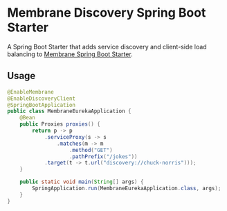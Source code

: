 # Membrane Discovery Spring Boot Starter

A Spring Boot Starter that adds service discovery and client-side load balancing to [Membrane Spring Boot Starter](https://github.com/membrane/membrane-spring-boot-starter).

## Usage

```java
@EnableMembrane
@EnableDiscoveryClient
@SpringBootApplication
public class MembraneEurekaApplication {
    @Bean
    public Proxies proxies() {
        return p -> p
            .serviceProxy(s -> s
                .matches(m -> m
                    .method("GET")
                    .pathPrefix("/jokes"))
            .target(t -> t.url("discovery://chuck-norris")));
    }

    public static void main(String[] args) {
        SpringApplication.run(MembraneEurekaApplication.class, args);
    }
}
```
